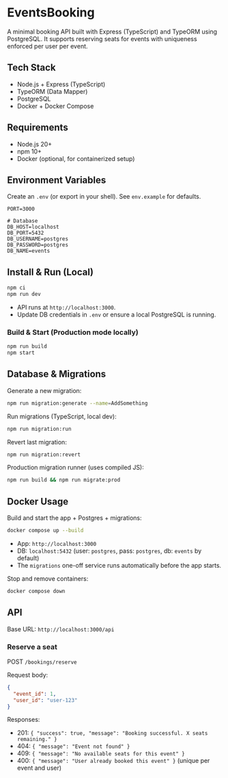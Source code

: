 # EventsBooking

A minimal booking API built with Express (TypeScript) and TypeORM using PostgreSQL. It supports reserving seats for events with uniqueness enforced per user per event.

## Tech Stack

- Node.js + Express (TypeScript)
- TypeORM (Data Mapper)
- PostgreSQL
- Docker + Docker Compose

## Requirements

- Node.js 20+
- npm 10+
- Docker (optional, for containerized setup)

## Environment Variables

Create an `.env` (or export in your shell). See `env.example` for defaults.

```env
PORT=3000

# Database
DB_HOST=localhost
DB_PORT=5432
DB_USERNAME=postgres
DB_PASSWORD=postgres
DB_NAME=events
```

## Install & Run (Local)

```bash
npm ci
npm run dev
```

- API runs at `http://localhost:3000`.
- Update DB credentials in `.env` or ensure a local PostgreSQL is running.

### Build & Start (Production mode locally)

```bash
npm run build
npm start
```

## Database & Migrations

Generate a new migration:

```bash
npm run migration:generate --name=AddSomething
```

Run migrations (TypeScript, local dev):

```bash
npm run migration:run
```

Revert last migration:

```bash
npm run migration:revert
```

Production migration runner (uses compiled JS):

```bash
npm run build && npm run migrate:prod
```

## Docker Usage

Build and start the app + Postgres + migrations:

```bash
docker compose up --build
```

- App: `http://localhost:3000`
- DB: `localhost:5432` (user: `postgres`, pass: `postgres`, db: `events` by default)
- The `migrations` one-off service runs automatically before the app starts.

Stop and remove containers:

```bash
docker compose down
```

## API

Base URL: `http://localhost:3000/api`

### Reserve a seat

POST `/bookings/reserve`

Request body:

```json
{
  "event_id": 1,
  "user_id": "user-123"
}
```

Responses:

- 201: `{ "success": true, "message": "Booking successful. X seats remaining." }`
- 404: `{ "message": "Event not found" }`
- 409: `{ "message": "No available seats for this event" }`
- 400: `{ "message": "User already booked this event" }` (unique per event and user)
